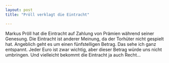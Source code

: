 ```yaml
---
layout: post
title: "Pröll verklagt die Eintracht"

---
```


Markus Pröll hat die Eintracht auf Zahlung von Prämien während seiner Genesung. Die Eintracht ist anderer Meinung, da der Torhüter nicht gespielt hat. Angeblich geht es um einen fünfstelligen Betrag. Das sehe ich ganz entspannt. Jeder Euro ist zwar wichtig, aber dieser Betrag würde uns nicht umbringen. Und vielleicht bekommt die Eintracht ja auch Recht...


